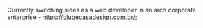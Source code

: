 Currently switching sides as a web developer in an arch corporate enterprise - https://clubecasadesign.com.br/; 
<!---
marcelinoedu/marcelinoedu is a ✨ special ✨ repository because its `README.md` (this file) appears on your GitHub profile.
You can click the Preview link to take a look at your changes.
--->

